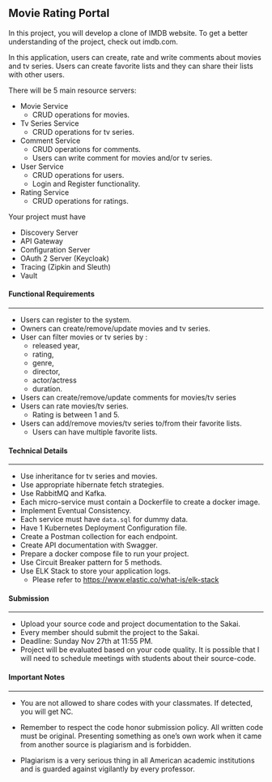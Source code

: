 
## Movie Rating Portal

In this project, you will develop a clone of IMDB website. To get a better understanding of the project, check out imdb.com.

In this application, users can create, rate and write comments about movies and tv series. Users can create favorite lists and they can share their lists with other users.

There will be 5 main resource servers:
- Movie Service
    - CRUD operations for movies.
- Tv Series Service
    - CRUD operations for tv series.
- Comment Service
    - CRUD operations for comments.
    - Users can write comment for movies and/or tv series.
- User Service
    - CRUD operations for users.
    - Login and Register functionality.
- Rating Service
    - CRUD operations for ratings.

Your project must have
- Discovery Server
- API Gateway
- Configuration Server
- OAuth 2 Server (Keycloak)
- Tracing (Zipkin and Sleuth)
- Vault


####  Functional  Requirements
--- 
* Users can register to the system.
* Owners can create/remove/update movies and tv series.
* User can filter movies or tv series by :
    * released year,
    * rating,
    * genre,
    * director,
    * actor/actress
    * duration.
* Users can create/remove/update comments for movies/tv series
* Users can rate movies/tv series.
    * Rating is between 1 and 5.
* Users can add/remove movies/tv series to/from their favorite lists.
    * Users can have multiple favorite lists.

#### Technical Details
---
* Use inheritance for tv series and movies.
* Use appropriate hibernate fetch strategies.
* Use RabbitMQ and Kafka.
* Each micro-service must contain a Dockerfile to create a docker image.
* Implement Eventual Consistency.
* Each service must have `data.sql` for dummy data.
* Have 1 Kubernetes Deployment Configuration file.
* Create a Postman collection for each endpoint.
* Create API documentation with Swagger.
* Prepare a docker compose file to run your project.
* Use Circuit Breaker pattern for 5 methods.
* Use ELK Stack to store your application logs.
    * Please refer to https://www.elastic.co/what-is/elk-stack


#### Submission
---
* Upload your source code and project documentation to the Sakai.
* Every member should submit the project to the Sakai.
* Deadline: Sunday Nov 27th at 11:55 PM.
* Project will be evaluated based on your code quality. It is possible that I will need to schedule meetings with students about their source-code.

#### Important Notes
---
* You are not allowed to share codes with your classmates. If detected, you will get NC.

* Remember to respect the code honor submission policy. All written code must be original. Presenting something as one’s own work when it came from another source is plagiarism and is forbidden.

* Plagiarism is a very serious thing in all American academic institutions and is guarded against vigilantly by every professor.
 

